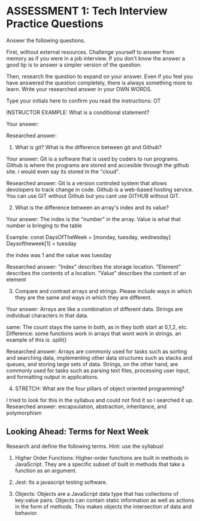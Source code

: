 # ASSESSMENT 1: Tech Interview Practice Questions

Answer the following questions.

First, without external resources. Challenge yourself to answer from memory as if you were in a job interview. If you don't know the answer a good tip is to answer a simpler version of the question.

Then, research the question to expand on your answer. Even if you feel you have answered the question completely, there is always something more to learn. Write your researched answer in your OWN WORDS.

Type your initials here to confirm you read the instructions: OT

INSTRUCTOR EXAMPLE: What is a conditional statement?

Your answer:

Researched answer:

1. What is git? What is the difference between git and Github?

Your answer: Git is a software that is used by coders to run programs. Github is where the programs are stored and accesible through the github site. i would even say its stored in the "cloud".

Researched answer: Git is a version controled system that allows devolopers to track change in code. Github is a web-based hosting service. You can use GIT without Github but you cant use GITHUB without GIT.


2. What is the difference between an array's index and its value?

Your answer: The index is the "number" in the array. Value is what that number is bringing to the table

Example: const DaysOfTheWeek = [monday, tuesday, wednesday]
Daysoftheweek[1] = tuesday

the index was 1 and the value was tuesday


Researched answer: "Index" describes the storage location. "Element" describes the contents of a location. "Value" describes the content of an element

3. Compare and contrast arrays and strings. Please include ways in which they are the same and ways in which they are different.

Your answer: Arrays are like a combination of different data. Strings are individual characters in that data.

same: The count stays the same in both, as in they both start at 0,1,2, etc.
Difference: some functions work in arrays that wont work in strings. an example of this is .split()


Researched answer: Arrays are commonly used for tasks such as sorting and searching data, implementing other data structures such as stacks and queues, and storing large sets of data. Strings, on the other hand, are commonly used for tasks such as parsing text files, processing user input, and formatting output in applications.

4. STRETCH: What are the four pillars of object oriented programming?
 
I tried to look for this in the syllabus and could not find it so i searched it up.
Researched answer: encapsulation, abstraction, inheritance, and polymorphism

## Looking Ahead: Terms for Next Week

Research and define the following terms. Hint: use the syllabus!

1. Higher Order Functions: Higher-order functions are built in methods in JavaScript. They are a specific subset of built in methods that take a function as an argument.

2. Jest: Its a javascript testing software.

3. Objects: Objects are a JavaScript data type that has collections of key:value pairs. Objects can contain static information as well as actions in the form of methods. This makes objects the intersection of data and behavior.
